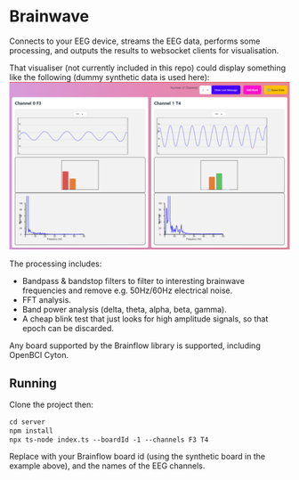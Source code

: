 # Brainwave
Connects to your EEG device, streams the EEG data, performs some processing, and outputs the results to websocket clients for visualisation.

That visualiser (not currently included in this repo) could display something like the following (dummy synthetic data is used here):
![Brainwave Visualization](screenshot1.png "Brainwave Visualization")

The processing includes:
* Bandpass & bandstop filters to filter to interesting brainwave frequencies and remove e.g. 50Hz/60Hz electrical noise.
* FFT analysis.
* Band power analysis (delta, theta, alpha, beta, gamma).
* A cheap blink test that just looks for high amplitude signals, so that epoch can be discarded.

Any board supported by the Brainflow library is supported, including OpenBCI Cyton.

## Running
Clone the project then:
```
cd server
npm install
npx ts-node index.ts --boardId -1 --channels F3 T4 
```

Replace with your Brainflow board id (using the synthetic board in the example above), and the names of the EEG channels.